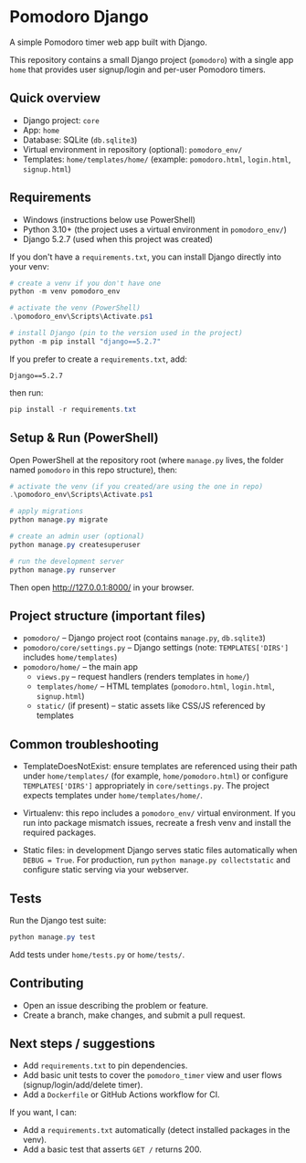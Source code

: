 # Pomodoro Django

A simple Pomodoro timer web app built with Django.

This repository contains a small Django project (`pomodoro`) with a single app `home` that provides user signup/login and per-user Pomodoro timers.

## Quick overview

- Django project: `core`
- App: `home`
- Database: SQLite (`db.sqlite3`)
- Virtual environment in repository (optional): `pomodoro_env/`
- Templates: `home/templates/home/` (example: `pomodoro.html`, `login.html`, `signup.html`)

## Requirements

- Windows (instructions below use PowerShell)
- Python 3.10+ (the project uses a virtual environment in `pomodoro_env/`)
- Django 5.2.7 (used when this project was created)

If you don't have a `requirements.txt`, you can install Django directly into your venv:

```powershell
# create a venv if you don't have one
python -m venv pomodoro_env

# activate the venv (PowerShell)
.\pomodoro_env\Scripts\Activate.ps1

# install Django (pin to the version used in the project)
python -m pip install "django==5.2.7"
```

If you prefer to create a `requirements.txt`, add:

```
Django==5.2.7
```

then run:

```powershell
pip install -r requirements.txt
```

## Setup & Run (PowerShell)

Open PowerShell at the repository root (where `manage.py` lives, the folder named `pomodoro` in this repo structure), then:

```powershell
# activate the venv (if you created/are using the one in repo)
.\pomodoro_env\Scripts\Activate.ps1

# apply migrations
python manage.py migrate

# create an admin user (optional)
python manage.py createsuperuser

# run the development server
python manage.py runserver
```

Then open http://127.0.0.1:8000/ in your browser.

## Project structure (important files)

- `pomodoro/` – Django project root (contains `manage.py`, `db.sqlite3`)
- `pomodoro/core/settings.py` – Django settings (note: `TEMPLATES['DIRS']` includes `home/templates`)
- `pomodoro/home/` – the main app
  - `views.py` – request handlers (renders templates in `home/`)
  - `templates/home/` – HTML templates (`pomodoro.html`, `login.html`, `signup.html`)
  - `static/` (if present) – static assets like CSS/JS referenced by templates

## Common troubleshooting

- TemplateDoesNotExist: ensure templates are referenced using their path under `home/templates/` (for example, `home/pomodoro.html`) or configure `TEMPLATES['DIRS']` appropriately in `core/settings.py`. The project expects templates under `home/templates/home/`.

- Virtualenv: this repo includes a `pomodoro_env/` virtual environment. If you run into package mismatch issues, recreate a fresh venv and install the required packages.

- Static files: in development Django serves static files automatically when `DEBUG = True`. For production, run `python manage.py collectstatic` and configure static serving via your webserver.

## Tests

Run the Django test suite:

```powershell
python manage.py test
```

Add tests under `home/tests.py` or `home/tests/`.

## Contributing

- Open an issue describing the problem or feature.
- Create a branch, make changes, and submit a pull request.

## Next steps / suggestions

- Add `requirements.txt` to pin dependencies.
- Add basic unit tests to cover the `pomodoro_timer` view and user flows (signup/login/add/delete timer).
- Add a `Dockerfile` or GitHub Actions workflow for CI.

If you want, I can:

- Add a `requirements.txt` automatically (detect installed packages in the venv).
- Add a basic test that asserts `GET /` returns 200.
